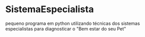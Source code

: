 # SistemaEspecialista
pequeno programa em python utilizando técnicas dos sistemas especialistas para diagnosticar o "Bem estar do seu Pet"
